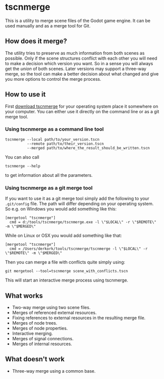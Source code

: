 # tscnmerge

This is a utility to merge scene files of the Godot game engine. It can be used manually and as a merge tool for Git.

## How does it merge?
The utility tries to preserve as much information from both scenes as possible. Only if the scene structures conflict with each other you will need to make a decision which version you want. So in a sense you will always get the _union_ of both scenes. Later versions may support a three-way merge, so the tool can make a better decision about what changed and give you more options to control the merge process. 

## How to use it
First [download tscnmerge](https://github.com/derkork/tscnmerge/releases/tag/snapshot) for your operating system place it somewhere on your computer. You can either use it directly on the command line or as a git merge tool. 

### Using tscnmerge as a command line tool
```
tscnmerge --local path/to/your_version.tscn 
          --remote path/to/their_version.tscn
          --merged path/to/where_the_result_should_be_written.tscn
```

You can also call 

```
tscnmerge --help
```
to get information about all the parameters.

### Using tscnmerge as a git merge tool

If you want to use it as a git merge tool simply add the following to your `.git/config` file. The path will differ depending on your operating system. So e.g. on Windows you would add something like this:
```
[mergetool "tscnmerge"]
  cmd = d:/tools/tscnmerge/tscnmerge.exe -l \"$LOCAL\" -r \"$REMOTE\" -m \"$MERGED\"
```

While on Linux or OSX you would add something like that:
```
[mergetool "tscnmerge"]
  cmd = /Users/derkork/tools/tscnmerge/tscnmerge -l \"$LOCAL\" -r \"$REMOTE\" -m \"$MERGED\"
```

Then you can merge a file with conflicts quite simply using:

```
git mergetool --tool=tscnmerge scene_with_conflicts.tscn
```

This will start an interactive merge process using tscnmerge.


## What works
- Two-way merge using two scene files.
- Merges of referenced external resources.
- Fixing references to external resources in the resulting merge file.
- Merges of node trees.
- Merges of node properties.
- Interactive merging.
- Merges of signal connections.
- Merges of internal resources.

## What doesn't work
- Three-way merge using a common base.
